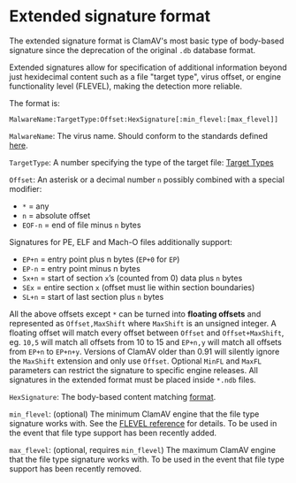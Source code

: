 # Extended signature format

The extended signature format is ClamAV's most basic type of body-based signature since the deprecation of the original `.db` database format.

Extended signatures allow for specification of additional information beyond just hexidecimal content such as a file "target type", virus offset, or engine functionality level (FLEVEL), making the detection more reliable.

The format is:

```
MalwareName:TargetType:Offset:HexSignature[:min_flevel:[max_flevel]]
```

`MalwareName`: The virus name. Should conform to the standards defined [here](../Signatures.md#signature-names).

`TargetType`: A number specifying the type of the target file: [Target Types](../../appendix/FileTypes.md#Target-Types)

`Offset`: An asterisk or a decimal number `n` possibly combined with a special modifier:

- `*` = any
- `n` = absolute offset
- `EOF-n` = end of file minus `n` bytes

Signatures for PE, ELF and Mach-O files additionally support:

- `EP+n` = entry point plus n bytes (`EP+0` for `EP`)
- `EP-n` = entry point minus n bytes
- `Sx+n` = start of section `x`’s (counted from 0) data plus `n` bytes
- `SEx` = entire section `x` (offset must lie within section boundaries)
- `SL+n` = start of last section plus `n` bytes

All the above offsets except `*` can be turned into **floating offsets** and represented as `Offset,MaxShift` where `MaxShift` is an unsigned integer. A floating offset will match every offset between `Offset` and `Offset+MaxShift`, eg. `10,5` will match all offsets from 10 to 15 and `EP+n,y` will match all offsets from `EP+n` to `EP+n+y`. Versions of ClamAV older than 0.91 will silently ignore the `MaxShift` extension and only use `Offset`. Optional `MinFL` and `MaxFL` parameters can restrict the signature to specific engine releases. All signatures in the extended format must be placed inside `*.ndb` files.

`HexSignature`: The body-based content matching [format](BodySignatureFormat.md).

`min_flevel`: (optional) The minimum ClamAV engine that the file type signature works with. See the [FLEVEL reference](../../appendix/FunctionalityLevels.md) for details. To be used in the event that file type support has been recently added.

`max_flevel`: (optional, requires `min_flevel`) The maximum ClamAV engine that the file type signature works with. To be used in the event that file type support has been recently removed.
